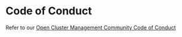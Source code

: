 # Code of Conduct

Refer to our [Open Cluster Management Community Code of Conduct](https://github.com/open-cluster-management-io/community/blob/main/CODE_OF_CONDUCT.md)